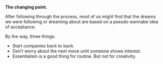 **The changing point**.

After following through the process, most of us might find that the dreams we were following or dreaming about are based on a pseudo wannabe idea of acceptance.

By the way, three things:
- Start companies back to back.
- Don’t worry about the next move until someone shows interest.
- Essentialism is a good thing for routine. But not for creativity.

